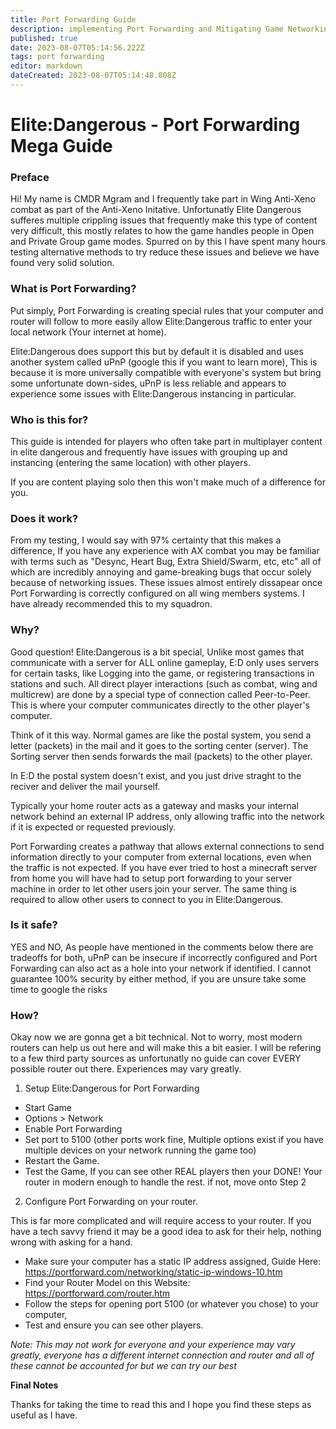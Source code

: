 ```yaml
---
title: Port Forwarding Guide
description: implementing Port Forwarding and Mitigating Game Networking Issues
published: true
date: 2023-08-07T05:14:56.222Z
tags: port forwarding
editor: markdown
dateCreated: 2023-08-07T05:14:48.808Z
---
```


# Elite:Dangerous - Port Forwarding Mega Guide

### Preface

Hi! My name is CMDR Mgram and I frequently take part in Wing Anti-Xeno combat as part of the Anti-Xeno Initative. Unfortunatly Elite Dangerous sufferes multiple crippling issues that frequently make this type of content very difficult, this mostly relates to how the game handles people in Open and Private Group game modes. Spurred on by this I have spent many hours testing alternative methods to try reduce these issues and believe we have found very solid solution.

### What is Port Forwarding?

Put simply, Port Forwarding is creating special rules that your computer and router will follow to more easily allow Elite:Dangerous traffic to enter your local network (Your internet at home).

Elite:Dangerous does support this but by default it is disabled and uses another system called uPnP (google this if you want to learn more), This is because it is more universally compatible with everyone's system but bring some unfortunate down-sides, uPnP is less reliable and appears to experience some issues with Elite:Dangerous instancing in particular.

### Who is this for?

This guide is intended for players who often take part in multiplayer content in elite dangerous and frequently have issues with grouping up and instancing (entering the same location) with other players.

If you are content playing solo then this won't make much of a difference for you.

### Does it work?

From my testing, I would say with 97% certainty that this makes a difference, If you have any experience with AX combat you may be familiar with terms such as "Desync, Heart Bug, Extra Shield/Swarm, etc, etc" all of which are incredibly annoying and game-breaking bugs that occur solely because of networking issues. These issues almost entirely dissapear once Port Forwarding is correctly configured on all wing members systems. I have already recommended this to my squadron.

### Why?

Good question! Elite:Dangerous is a bit special, Unlike most games that communicate with a server for ALL online gameplay, E:D only uses servers for certain tasks, like Logging into the game, or registering transactions in stations and such. All direct player interactions (such as combat, wing and multicrew) are done by a special type of connection called Peer-to-Peer. This is where your computer communicates directly to the other player's computer.

Think of it this way. Normal games are like the postal system, you send a letter (packets) in the mail and it goes to the sorting center (server). The Sorting server then sends forwards the mail (packets) to the other player.

In E:D the postal system doesn't exist, and you just drive straght to the reciver and deliver the mail yourself.

Typically your home router acts as a gateway and masks your internal network behind an external IP address, only allowing traffic into the network if it is expected or requested previously.

Port Forwarding creates a pathway that allows external connections to send information directly to your computer from external locations, even when the traffic is not expected. If you have ever tried to host a minecraft server from home you will have had to setup port forwarding to your server machine in order to let other users join your server. The same thing is required to allow other users to connect to you in Elite:Dangerous.

### Is it safe?

YES and NO, As people have mentioned in the comments below there are tradeoffs for both, uPnP can be insecure if incorrectly configured and Port Forwarding can also act as a hole into your network if identified. I cannot guarantee 100% security by either method, if you are unsure take some time to google the risks

### How?

Okay now we are gonna get a bit technical. Not to worry, most modern routers can help us out here and will make this a bit easier. I will be refering to a few third party sources as unfortunatly no guide can cover EVERY possible router out there. Experiences may vary greatly.

1. Setup Elite:Dangerous for Port Forwarding

- Start Game
- Options > Network
- Enable Port Forwarding
- Set port to 5100 (other ports work fine, Multiple options exist if you have multiple devices on your network running the game too)
- Restart the Game.
- Test the Game, If you can see other REAL players then your DONE! Your router in modern enough to handle the rest. if not, move onto Step 2

2. Configure Port Forwarding on your router.

This is far more complicated and will require access to your router. If you have a tech savvy friend it may be a good idea to ask for their help, nothing wrong with asking for a hand.

- Make sure your computer has a static IP address assigned, Guide Here: https://portforward.com/networking/static-ip-windows-10.htm
- Find your Router Model on this Website: https://portforward.com/router.htm
- Follow the steps for opening port 5100 (or whatever you chose) to your computer,
- Test and ensure you can see other players.

*Note: This may not work for everyone and your experience may vary greatly, everyone has a different internet connection and router and all of these cannot be accounted for but we can try our best*

**Final Notes**

Thanks for taking the time to read this and I hope you find these steps as useful as I have.